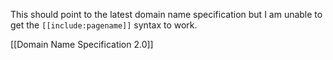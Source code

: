 This should point to the latest domain name specification but I am unable to get the `[[include:pagename]]` syntax to work.

[[Domain Name Specification 2.0]]